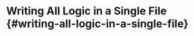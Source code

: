 # Writing All Logic in a Single File {#writing-all-logic-in-a-single-file}

<!-- @include: @/shared/wip.en.md -->
